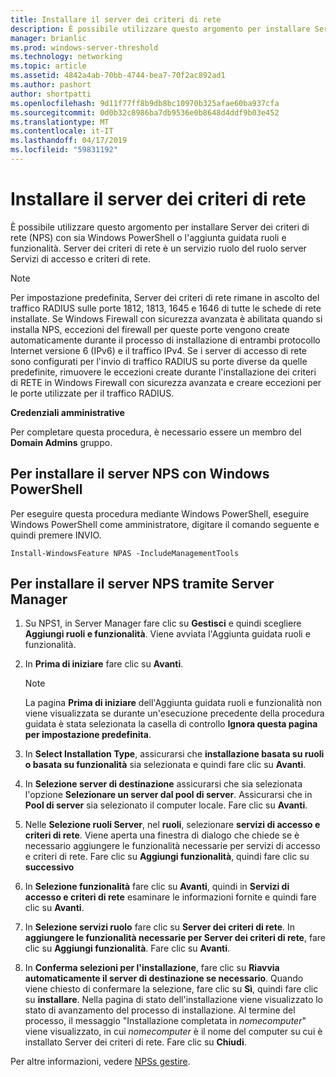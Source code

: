```yaml
---
title: Installare il server dei criteri di rete
description: È possibile utilizzare questo argomento per installare Server dei criteri di rete (NPS) con sia Windows PowerShell o l'aggiunta guidata ruoli e funzionalità in Windows Server 2016
manager: brianlic
ms.prod: windows-server-threshold
ms.technology: networking
ms.topic: article
ms.assetid: 4842a4ab-70bb-4744-bea7-70f2ac892ad1
ms.author: pashort
author: shortpatti
ms.openlocfilehash: 9d11f77ff8b9db8bc10970b325afae60ba937cfa
ms.sourcegitcommit: 0d0b32c8986ba7db9536e0b8648d4ddf9b03e452
ms.translationtype: MT
ms.contentlocale: it-IT
ms.lasthandoff: 04/17/2019
ms.locfileid: "59831192"
---
```

# <a name="install-network-policy-server"></a>Installare il server dei criteri di rete

È possibile utilizzare questo argomento per installare Server dei criteri di rete (NPS) con sia Windows PowerShell o l'aggiunta guidata ruoli e funzionalità. Server dei criteri di rete è un servizio ruolo del ruolo server Servizi di accesso e criteri di rete.

> [!NOTE]
> Per impostazione predefinita, Server dei criteri di rete rimane in ascolto del traffico RADIUS sulle porte 1812, 1813, 1645 e 1646 di tutte le schede di rete installate. Se Windows Firewall con sicurezza avanzata è abilitata quando si installa NPS, eccezioni del firewall per queste porte vengono create automaticamente durante il processo di installazione di entrambi protocollo Internet versione 6 \(IPv6\) e il traffico IPv4. Se i server di accesso di rete sono configurati per l'invio di traffico RADIUS su porte diverse da quelle predefinite, rimuovere le eccezioni create durante l'installazione dei criteri di RETE in Windows Firewall con sicurezza avanzata e creare eccezioni per le porte utilizzate per il traffico RADIUS.

**Credenziali amministrative**

Per completare questa procedura, è necessario essere un membro del **Domain Admins** gruppo.

## <a name="to-install-nps-by-using-windows-powershell"></a>Per installare il server NPS con Windows PowerShell

Per eseguire questa procedura mediante Windows PowerShell, eseguire Windows PowerShell come amministratore, digitare il comando seguente e quindi premere INVIO.

`Install-WindowsFeature NPAS -IncludeManagementTools`

## <a name="to-install-nps-by-using-server-manager"></a>Per installare il server NPS tramite Server Manager

1.  Su NPS1, in Server Manager fare clic su **Gestisci** e quindi scegliere **Aggiungi ruoli e funzionalità**. Viene avviata l'Aggiunta guidata ruoli e funzionalità.

2.  In **Prima di iniziare** fare clic su **Avanti**.

    > [!NOTE]
    > La pagina **Prima di iniziare** dell'Aggiunta guidata ruoli e funzionalità non viene visualizzata se durante un'esecuzione precedente della procedura guidata è stata selezionata la casella di controllo **Ignora questa pagina per impostazione predefinita**.

3.  In **Select Installation Type**, assicurarsi che **installazione basata su ruoli o basata su funzionalità** sia selezionata e quindi fare clic su **Avanti**.

4.  In **Selezione server di destinazione** assicurarsi che sia selezionata l'opzione **Selezionare un server dal pool di server**. Assicurarsi che in **Pool di server** sia selezionato il computer locale. Fare clic su **Avanti**.

5.  Nelle **Selezione ruoli Server**, nel **ruoli**, selezionare **servizi di accesso e criteri di rete**. Viene aperta una finestra di dialogo che chiede se è necessario aggiungere le funzionalità necessarie per servizi di accesso e criteri di rete. Fare clic su **Aggiungi funzionalità**, quindi fare clic su **successivo**

6.  In **Selezione funzionalità** fare clic su **Avanti**, quindi in **Servizi di accesso e criteri di rete** esaminare le informazioni fornite e quindi fare clic su **Avanti**.

7.  In **Selezione servizi ruolo** fare clic su **Server dei criteri di rete**.  In **aggiungere le funzionalità necessarie per Server dei criteri di rete**, fare clic su **Aggiungi funzionalità**. Fare clic su **Avanti**.

8.  In **Conferma selezioni per l'installazione**, fare clic su **Riavvia automaticamente il server di destinazione se necessario**. Quando viene chiesto di confermare la selezione, fare clic su **Sì**, quindi fare clic su **installare**. Nella pagina di stato dell'installazione viene visualizzato lo stato di avanzamento del processo di installazione. Al termine del processo, il messaggio "Installazione completata in *nomecomputer*" viene visualizzato, in cui *nomecomputer* è il nome del computer su cui è installato Server dei criteri di rete. Fare clic su **Chiudi**.

Per altre informazioni, vedere [NPSs gestire](nps-manage-servers.md).